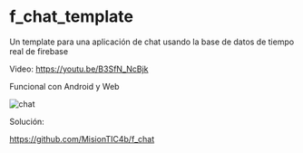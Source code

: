 # f_chat_template

Un template para una aplicación de chat usando la base de datos de tiempo real de firebase

Video: https://youtu.be/B3SfN_NcBjk

Funcional con Android y Web


![chat](https://user-images.githubusercontent.com/4458129/174921637-af104c0d-a64a-4625-b3af-9d4acd37cee5.gif)

Solución:

https://github.com/MisionTIC4b/f_chat

